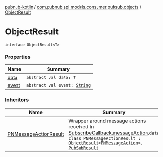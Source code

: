 [pubnub-kotlin](../../index.md) / [com.pubnub.api.models.consumer.pubsub.objects](../index.md) / [ObjectResult](./index.md)

# ObjectResult

`interface ObjectResult<T>`

### Properties

| Name | Summary |
|---|---|
| [data](data.md) | `abstract val data: T` |
| [event](event.md) | `abstract val event: `[`String`](https://kotlinlang.org/api/latest/jvm/stdlib/kotlin/-string/index.html) |

### Inheritors

| Name | Summary |
|---|---|
| [PNMessageActionResult](../../com.pubnub.api.models.consumer.pubsub.message_actions/-p-n-message-action-result/index.md) | Wrapper around message actions received in [SubscribeCallback.messageAction](../../com.pubnub.api.callbacks/-subscribe-callback/message-action.md).`data class PNMessageActionResult : `[`ObjectResult`](./index.md)`<`[`PNMessageAction`](../../com.pubnub.api.models.consumer.message_actions/-p-n-message-action/index.md)`>, `[`PubSubResult`](../../com.pubnub.api.models.consumer.pubsub/-pub-sub-result/index.md) |
